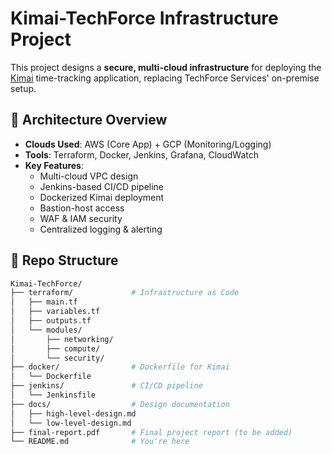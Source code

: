 # Kimai-TechForce Infrastructure Project

This project designs a **secure, multi-cloud infrastructure** for deploying the [Kimai](https://www.kimai.org/) time-tracking application, replacing TechForce Services' on-premise setup.

## 🧱 Architecture Overview

- **Clouds Used**: AWS (Core App) + GCP (Monitoring/Logging)
- **Tools**: Terraform, Docker, Jenkins, Grafana, CloudWatch
- **Key Features**:
  - Multi-cloud VPC design
  - Jenkins-based CI/CD pipeline
  - Dockerized Kimai deployment
  - Bastion-host access
  - WAF & IAM security
  - Centralized logging & alerting

## 📁 Repo Structure

```bash
Kimai-TechForce/
├── terraform/             # Infrastructure as Code
│   ├── main.tf
│   ├── variables.tf
│   ├── outputs.tf
│   └── modules/
│       ├── networking/
│       ├── compute/
│       └── security/
├── docker/                # Dockerfile for Kimai
│   └── Dockerfile
├── jenkins/               # CI/CD pipeline
│   └── Jenkinsfile
├── docs/                  # Design documentation
│   ├── high-level-design.md
│   └── low-level-design.md
├── final-report.pdf       # Final project report (to be added)
└── README.md              # You're here
